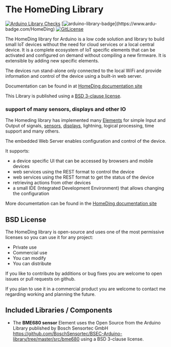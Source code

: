 # The HomeDing Library

[![Arduino Library Checks](https://github.com/HomeDing/HomeDing/actions/workflows/checks.yml/badge.svg)](https://github.com/HomeDing/HomeDing/actions/workflows/checks.yml)
[![arduino-library-badge](https://www.ardu-badge.com/badge/HomeDing.svg?)](https://www.ardu-badge.com/HomeDing)
[![GitLicense](https://gitlicense.com/badge/HomeDing/HomeDing)](https://gitlicense.com/license/HomeDing/HomeDing)

The HomeDing library for Arduino is a low code solution and library to build small IoT devices
without the need for cloud services or a local central device.
It is a complete ecosystem of IoT specific elements that can be activated and configured on demand without compiling a new firmware.
It is extensible by adding new specific elements.

The devices run stand-alone only connected to the local WiFi and provide
information and control of the device using a built-in web server.

Documentation can be found in at [HomeDing documentation site](https://homeding.github.io)

This Library is published using a [BSD 3-clause license](./LICENSE).


### support of many sensors, displays and other IO

The Homeding library has implemented many [Elements](https://homeding.github.io/elements.htm) for
simple Input and Output of signals,
[sensors](https://homeding.github.io/sensors/sensors.htm),
[displays](https://homeding.github.io/displays.htm), lightning, logical processing, time support and many others.

The embedded Web Server enables configuration and control of the device.

It supports:

*   a device specific UI that can be accessed by browsers and mobile devices
*   web services using the REST format to control the device
*   web services using the REST format to get the status of the device
*   retrieving actions from other devices
*   a small IDE (Integrated Development Environment) that allows changing the configuration

More documentation can be found in the  [HomeDing documentation site](https://homeding.github.io)


## BSD License

The HomeDing library is open-source and uses one of the most permissive licenses so you can use it for any project:
*   Private use
*   Commercial use
*   You can modify
*   You can distribute

If you like to contribute by additions or bug fixes you are welcome to open issues or pull requests on github.

If you plan to use it in a commercial product you are welcome to contact me regarding working and planning the future.


## Included Libraries / Components

*   The **BME680 sensor** Element uses the Open Source from the Arduino Library published by Bosch Sensortec GmbH <https://github.com/BoschSensortec/BSEC-Arduino-library/tree/master/src/bme680> using a BSD 3-clause license.


